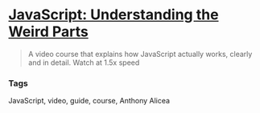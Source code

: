 # [JavaScript: Understanding the Weird Parts](https://www.udemy.com/understand-javascript/)

> A video course that explains how JavaScript actually works, clearly and in detail. Watch at 1.5x speed

### Tags

JavaScript, video, guide, course, Anthony Alicea
